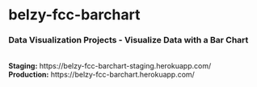 # belzy-fcc-barchart
<h3>Data Visualization Projects - Visualize Data with a Bar Chart</h3>
<br>
<strong>Staging:</strong> https://belzy-fcc-barchart-staging.herokuapp.com/
<br>
<strong>Production:</strong> https://belzy-fcc-barchart.herokuapp.com/
